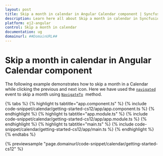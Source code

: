 ```yaml
---
layout: post
title: Skip a month in calendar in Angular Calendar component | Syncfusion
description: Learn here all about Skip a month in calendar in Syncfusion Angular Calendar component of Syncfusion Essential JS 2 and more.
platform: ej2-angular
control: Skip a month in calendar 
documentation: ug
domainurl: ##DomainURL##
---
```


# Skip a month in calendar in Angular Calendar component

The following example demonstrates how to skip a month in a Calendar while clicking the previous
and next icon. Here we have used
the [`navigated`](https://ej2.syncfusion.com/angular/documentation/api/calendar#navigated)
event to skip a month using
[`NavigateTo`](https://ej2.syncfusion.com/angular/documentation/api/calendar#navigateto)
  method.

{% tabs %}
{% highlight ts tabtitle="app.component.ts" %}
{% include code-snippet/calendar/getting-started-cs12/app/app.component.ts %}
{% endhighlight %}
{% highlight ts tabtitle="app.module.ts" %}
{% include code-snippet/calendar/getting-started-cs12/app/app.module.ts %}
{% endhighlight %}
{% highlight ts tabtitle="main.ts" %}
{% include code-snippet/calendar/getting-started-cs12/app/main.ts %}
{% endhighlight %}
{% endtabs %}
  
{% previewsample "page.domainurl/code-snippet/calendar/getting-started-cs12" %}
